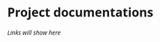 # Project documentations
<style>body{font-family:system-ui;}@media(prefers-color-scheme:dark){body{color:white;background-color:black;}}</style>

*Links will show here*